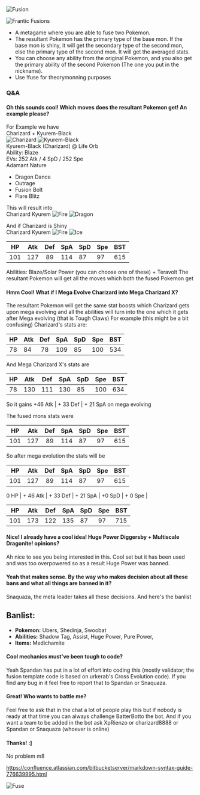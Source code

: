 ![Fusion](https://68.media.tumblr.com/d966aad89ea9b9e0dbf2e65800fd25d6/tumblr_o4w6xvNbnq1rxenr3o1_400.gif)

![Frantic Fusions](http://i.imgur.com/5CUMewQ.png)  
- A metagame where you are able to fuse two Pokemon.    
- The resultant Pokemon has the primary type of the base mon. If the base mon is shiny, it will get the secondary type of the second mon, else the primary type of the second mon. It will get the averaged stats.    
- You can choose any ability from the original Pokemon, and you also get the primary ability of the second Pokemon (The one you put in the nickname).    
- Use !fuse for theorymonning purposes    

### Q&A   
#### Oh this sounds cool! Which moves does the resultant Pokemon get! An example please?    
For Example we have   
Charizard + Kyurem-Black    
![Charizard](http://www.pokestadium.com/sprites/xy/charizard.gif) 
![Kyurem-Black](http://www.pokestadium.com/sprites/xy/kyurem-black.gif)   
Kyurem-Black (Charizard) @ Life Orb   
Ability: Blaze    
EVs: 252 Atk / 4 SpD / 252 Spe  
Adamant Nature  
- Dragon Dance  
- Outrage  
- Fusion Bolt  
- Flare Blitz

This will result into   
Charizard Kyurem
![Fire](http://play.pokemonshowdown.com/sprites/types/Fire.png)
![Dragon](http://play.pokemonshowdown.com/sprites/types/Dragon.png)

And if Charizard is Shiny   
Charizard Kyurem
![Fire](http://play.pokemonshowdown.com/sprites/types/Fire.png)
![Ice](http://play.pokemonshowdown.com/sprites/types/Ice.png)

| HP | Atk | Def | SpA | SpD | Spe | BST |
|-------------|-------------|:-----------:|--------------|--------------|--------------|---------|
| 101 | 127 | 89 | 114 | 87 | 97 | 615 | 

Abilities: Blaze/Solar Power (you can choose one of these) + Teravolt 
The resultant Pokemon will get all the moves which both the fused Pokemon get
#### Hmm Cool! What if I Mega Evolve Charizard into Mega Charizard X?   
The resultant Pokemon will get the same stat boosts which Charizard gets upon mega evolving and all the abilities will turn into the one which it gets after Mega evolving (that is Tough Claws)
For example (this might be a bit confusing) 
Charizard's stats are:

| HP | Atk | Def | SpA | SpD | Spe | BST |
|-------------|-------------|:-----------:|--------------|--------------|--------------|---------|
| 78 | 84 | 78 | 109 | 85 | 100 | 534 | 

And Mega Charizard X's stats are 

| HP | Atk | Def | SpA | SpD | Spe | BST |
|-------------|-------------|:-----------:|--------------|--------------|--------------|---------|
| 78 | 130 | 111 | 130 | 85 | 100 | 634 | 

So it gains +46 Atk | + 33 Def | + 21 SpA on mega evolving

The fused mons stats were

| HP | Atk | Def | SpA | SpD | Spe | BST |
|-------------|-------------|:-----------:|--------------|--------------|--------------|---------|
| 101 | 127 | 89 | 114 | 87 | 97 | 615 | 

So after mega evolution the stats will be 

| HP | Atk | Def | SpA | SpD | Spe | BST |
|-------------|-------------|:-----------:|--------------|--------------|--------------|---------|
| 101 | 127 | 89 | 114 | 87 | 97 | 615 | 

 0 HP | + 46 Atk | + 33 Def | + 21 SpA | +0 SpD | + 0 Spe |

| HP | Atk | Def | SpA | SpD | Spe | BST |
|-------------|-------------|:-----------:|--------------|--------------|--------------|---------|
| 101 | 173 | 122 | 135 | 87 | 97 | 715 | 

#### Nice! I already have a cool idea! Huge Power Diggersby + Multiscale Dragonite! opinions?  
Ah nice to see you being interested in this. Cool set but it has been used and was too overpowered so as a result Huge Power was banned.

#### Yeah that makes sense. By the way who makes decision about all these bans and what all things are banned in it?  
Snaquaza, the meta leader takes all these decisions. And here's the banlist
## Banlist:
- **Pokemon:** Ubers, Shedinja, Swoobat
- **Abilities:** Shadow Tag, Assist, Huge Power, Pure Power, 
- **Items:** Medichamite

#### Cool mechanics must've been tough to code? 
Yeah Spandan has put in a lot of effort into coding this (mostly validator; the fusion template code is based on urkerab's Cross Evolution code). If you find any bug in it feel free to report that to Spandan or Snaquaza.

#### Great! Who wants to battle me? 
Feel free to ask that in the chat a lot of people play this but if nobody is ready at that time you can always challenge BatterBotto the bot. And if you want a team to be added in the bot ask XpRienzo or charizard8888 or Spandan or Snaquaza (whoever is online)

#### Thanks! :] 
No problem m8

https://confluence.atlassian.com/bitbucketserver/markdown-syntax-guide-776639995.html

![Fuse](https://media3.giphy.com/media/NrfLjCPVOvJ6g/200w.gif#6)
